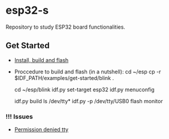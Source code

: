 # esp32-s
Repository to study ESP32 board functionalities.

## Get Started

- [Install, build and flash](https://docs.espressif.com/projects/esp-idf/en/latest/esp32/get-started/index.html)

- Proccedure to build and flash (in a nutshell):
    cd ~/esp
    cp -r $IDF_PATH/examples/get-started/blink .

    cd ~/esp/blink
    idf.py set-target esp32
    idf.py menuconfig

    idf.py build
    ls /dev/tty*
    idf.py -p /dev/tty/USB0 flash monitor

### !!! Issues
-  [Permission denied tty](https://github.com/esp8266/source-code-examples/issues/26)
